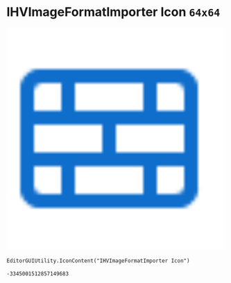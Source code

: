 # IHVImageFormatImporter Icon `64x64`
<img src="/img/IHVImageFormatImporter%20Icon.png" width=512 height=512>

``` CSharp
EditorGUIUtility.IconContent("IHVImageFormatImporter Icon")
```
```
-3345001512857149683
```
